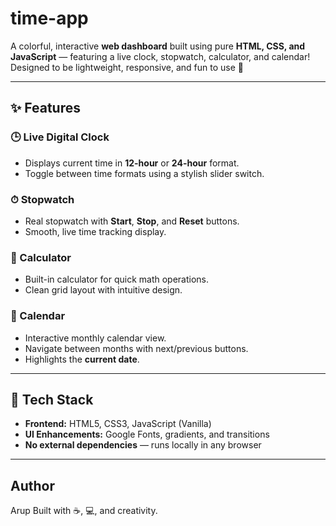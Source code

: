 # time-app

A colorful, interactive **web dashboard** built using pure **HTML, CSS, and JavaScript** — featuring a live clock, stopwatch, calculator, and calendar!  
Designed to be lightweight, responsive, and fun to use 🚀

---

## ✨ Features

### 🕒 Live Digital Clock
- Displays current time in **12-hour** or **24-hour** format.
- Toggle between time formats using a stylish slider switch.

### ⏱ Stopwatch
- Real stopwatch with **Start**, **Stop**, and **Reset** buttons.
- Smooth, live time tracking display.

### 🧮 Calculator
- Built-in calculator for quick math operations.
- Clean grid layout with intuitive design.

### 📅 Calendar
- Interactive monthly calendar view.
- Navigate between months with next/previous buttons.
- Highlights the **current date**.

---

## 🧰 Tech Stack

- **Frontend:** HTML5, CSS3, JavaScript (Vanilla)
- **UI Enhancements:** Google Fonts, gradients, and transitions
- **No external dependencies** — runs locally in any browser

---

## Author
Arup
Built with ☕, 💻, and creativity.
